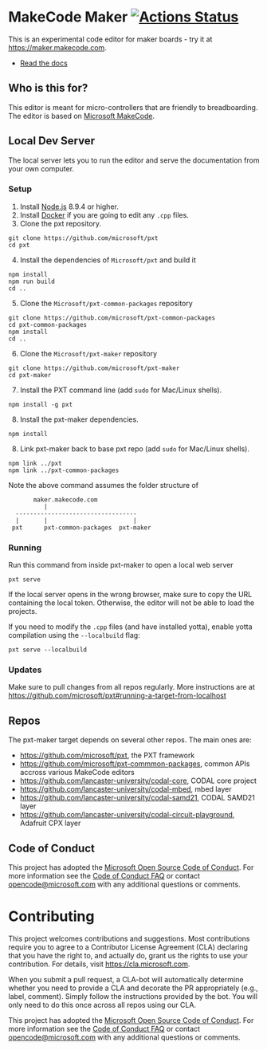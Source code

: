 # MakeCode Maker [![Actions Status](https://github.com/{owner}/{repo}/workflows/{workflow_name}/badge.svg)](https://github.com/{owner}/{repo}/actions)

This is an experimental code editor for maker boards - try it at https://maker.makecode.com.

* [Read the docs](https://maker.makecode.com/about)

## Who is this for?

This editor is meant for micro-controllers that are friendly to breadboarding. The editor is based on [Microsoft MakeCode](https://makecode.com).

## Local Dev Server

The local server lets you to run the editor and serve the documentation from your own computer.

### Setup

1. Install [Node.js](https://nodejs.org/) 8.9.4 or higher.
2. Install [Docker](https://www.docker.com/) if you are going to edit any `.cpp` files.
3. Clone the pxt repository.
```
git clone https://github.com/microsoft/pxt
cd pxt
```
4. Install the dependencies of ``Microsoft/pxt`` and build it
```
npm install
npm run build
cd ..
```
5. Clone the ``Microsoft/pxt-common-packages`` repository
```
git clone https://github.com/microsoft/pxt-common-packages
cd pxt-common-packages
npm install
cd ..
```
6. Clone the ``Microsoft/pxt-maker`` repository
```
git clone https://github.com/microsoft/pxt-maker
cd pxt-maker
```
7. Install the PXT command line (add `sudo` for Mac/Linux shells).
```
npm install -g pxt
```
8. Install the pxt-maker dependencies.
```
npm install
```
8. Link pxt-maker back to base pxt repo (add `sudo` for Mac/Linux shells).
```
npm link ../pxt
npm link ../pxt-common-packages
```
Note the above command assumes the folder structure of   
```
       maker.makecode.com
          |
  ----------------------------------
  |       |                        |
 pxt      pxt-common-packages  pxt-maker
 ```

### Running

Run this command from inside pxt-maker to open a local web server
```
pxt serve
```
If the local server opens in the wrong browser, make sure to copy the URL containing the local token. 
Otherwise, the editor will not be able to load the projects.

If you need to modify the `.cpp` files (and have installed yotta), enable yotta compilation using the `--localbuild` flag:
```
pxt serve --localbuild
```

### Updates

Make sure to pull changes from all repos regularly. More instructions are at https://github.com/microsoft/pxt#running-a-target-from-localhost

## Repos 

The pxt-maker target depends on several other repos. The main ones are:
- https://github.com/microsoft/pxt, the PXT framework
- https://github.com/microsoft/pxt-commmon-packages, common APIs accross various MakeCode editors
- https://github.com/lancaster-university/codal-core, CODAL core project
- https://github.com/lancaster-university/codal-mbed, mbed layer
- https://github.com/lancaster-university/codal-samd21, CODAL SAMD21 layer
- https://github.com/lancaster-university/codal-circuit-playground, Adafruit CPX layer

## Code of Conduct

This project has adopted the [Microsoft Open Source Code of Conduct](https://opensource.microsoft.com/codeofconduct/). For more information see the [Code of Conduct FAQ](https://opensource.microsoft.com/codeofconduct/faq/) or contact [opencode@microsoft.com](mailto:opencode@microsoft.com) with any additional questions or comments.

# Contributing

This project welcomes contributions and suggestions.  Most contributions require you to agree to a
Contributor License Agreement (CLA) declaring that you have the right to, and actually do, grant us
the rights to use your contribution. For details, visit https://cla.microsoft.com.

When you submit a pull request, a CLA-bot will automatically determine whether you need to provide
a CLA and decorate the PR appropriately (e.g., label, comment). Simply follow the instructions
provided by the bot. You will only need to do this once across all repos using our CLA.

This project has adopted the [Microsoft Open Source Code of Conduct](https://opensource.microsoft.com/codeofconduct/).
For more information see the [Code of Conduct FAQ](https://opensource.microsoft.com/codeofconduct/faq/) or
contact [opencode@microsoft.com](mailto:opencode@microsoft.com) with any additional questions or comments.
